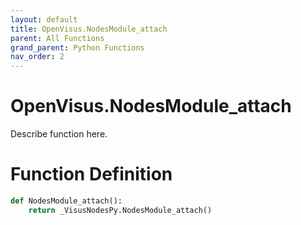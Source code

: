 ```yaml
---
layout: default
title: OpenVisus.NodesModule_attach
parent: All Functions
grand_parent: Python Functions
nav_order: 2
---
```


# OpenVisus.NodesModule_attach

Describe function here.

# Function Definition

```python
def NodesModule_attach():
    return _VisusNodesPy.NodesModule_attach()
```
